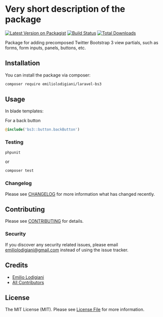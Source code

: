 # Very short description of the package

[![Latest Version on Packagist](https://img.shields.io/packagist/v/emiliolodigiani/laravel-bs3.svg?style=flat-square)](https://packagist.org/packages/emiliolodigiani/laravel-bs3)
[![Build Status](https://travis-ci.org/emiliolodigiani/laravel-bs3.svg?branch=master)](https://travis-ci.org/emiliolodigiani/laravel-bs3)
[![Total Downloads](https://img.shields.io/packagist/dt/emiliolodigiani/laravel-bs3.svg?style=flat-square)](https://packagist.org/packages/emiliolodigiani/laravel-bs3)

Package for adding precomposed Twitter Bootstrap 3 view partials, such as forms, form inputs, panels, buttons, etc.  

## Installation

You can install the package via composer:

```bash
composer require emiliolodigiani/laravel-bs3
```

## Usage

In blade templates:

For a back button
``` php
@include('bs3::button.backButton')
```

### Testing

``` bash
phpunit
```
or
``` bash
composer test
```

### Changelog

Please see [CHANGELOG](CHANGELOG.md) for more information what has changed recently.

## Contributing

Please see [CONTRIBUTING](CONTRIBUTING.md) for details.

### Security

If you discover any security related issues, please email emiliolodigiani@gmail.com instead of using the issue tracker.

## Credits

- [Emilio Lodigiani](https://github.com/emiliolodigiani)
- [All Contributors](../../contributors)

## License

The MIT License (MIT). Please see [License File](LICENSE.md) for more information.
